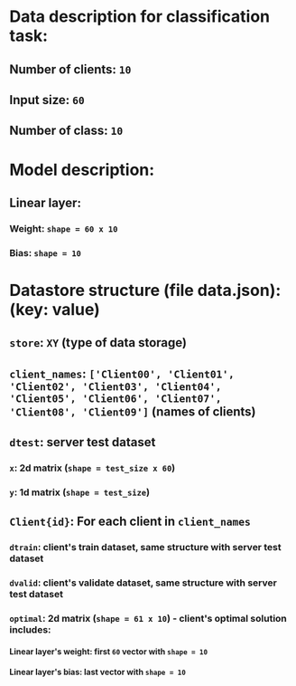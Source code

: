 # Data description for classification task:
## Number of clients: `10`
## Input size: `60`
## Number of class: `10`
# Model description:
## Linear layer:
### Weight: `shape = 60 x 10`
### Bias: `shape = 10`
# Datastore structure (file data.json): (key: value)
## `store`: `XY` (type of data storage)
## `client_names`: `['Client00', 'Client01', 'Client02', 'Client03', 'Client04', 'Client05', 'Client06', 'Client07', 'Client08', 'Client09']` (names of clients)
## `dtest`: server test dataset
### `x`: 2d matrix (`shape = test_size x 60`)
### `y`: 1d matrix (`shape = test_size`)
## `Client{id}`: For each client in `client_names`
### `dtrain`: client's train dataset, same structure with server test dataset
### `dvalid`: client's validate dataset, same structure with server test dataset
### `optimal`: 2d matrix (`shape = 61 x 10`) - client's optimal solution includes:
#### Linear layer's weight: first `60` vector with `shape = 10`
#### Linear layer's bias: last vector with `shape = 10`